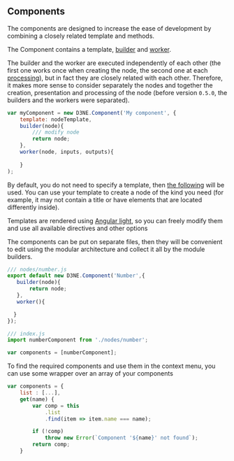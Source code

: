 Components
-

The components are designed to increase the ease of development by combining a closely related template and methods.

The Component contains a template, [builder](https://github.com/Ni55aN/D3-Node-Editor/wiki/Editor#node-builders) and [worker](https://github.com/Ni55aN/D3-Node-Editor/wiki/Engine#node-workers). 

The builder and the worker are executed independently of each other (the first one works once when creating the node, the second one at each [processing](https://github.com/Ni55aN/D3-Node-Editor/wiki/Engine#processing)), but in fact they are closely related with each other. Therefore, it makes more sense to consider separately the nodes and together the creation, presentation and processing of the node (before version `0.5.0`, the builders and the workers were separated).

```js
var myComponent = new D3NE.Component('My component', {
    template: nodeTemplate,
    builder(node){
        /// modify node
        return node;
    },
    worker(node, inputs, outputs){
        
    }
);
```
By default, you do not need to specify a template, then [the following](https://github.com/Ni55aN/D3-Node-Editor/blob/master/src/templates/node.pug) will be used. You can use your template to create a node of the kind you need (for example, it may not contain a title or have elements that are located differently inside).


Templates are rendered using [Angular light](https://github.com/lega911/angular-light), so you can freely modify them and use all available directives and other options

The components can be put on separate files, then they will be convenient to edit using the modular architecture and collect it all by the module builders.

```js
/// nodes/number.js
export default new D3NE.Component('Number',{
   builder(node){
       return node;
   },
   worker(){

  }
});

```

```js
/// index.js
import numberComponent from './nodes/number';

var components = [numberComponent];
```

To find the required components and use them in the context menu, you can use some wrapper over an array of your components

```js
var components = {
    list : [...],
    get(name) {
        var comp = this
            .list
            .find(item => item.name === name);

        if (!comp) 
            throw new Error(`Component '${name}' not found`);
        return comp;
    }
```